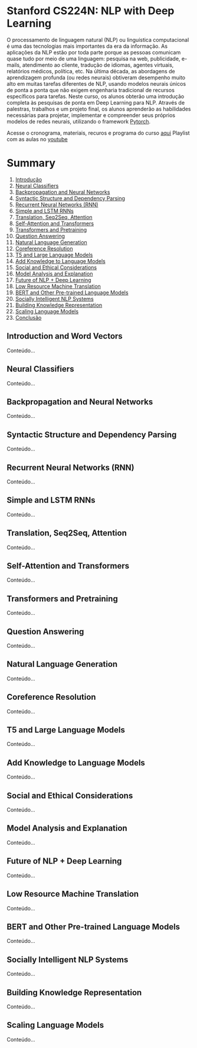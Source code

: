 # Stanford CS224N: NLP with Deep Learning
O processamento de linguagem natural (NLP) ou linguística computacional é uma das tecnologias mais importantes da era da informação. As aplicações da NLP estão por toda parte porque as pessoas comunicam quase tudo por meio de uma linguagem: pesquisa na web, publicidade, e-mails, atendimento ao cliente, tradução de idiomas, agentes virtuais, relatórios médicos, política, etc. Na última década, as abordagens de aprendizagem profunda (ou redes neurais) obtiveram desempenho muito alto em muitas tarefas diferentes de NLP, usando modelos neurais únicos de ponta a ponta que não exigem engenharia tradicional de recursos específicos para tarefas. Neste curso, os alunos obterão uma introdução completa às pesquisas de ponta em Deep Learning para NLP. Através de palestras, trabalhos e um projeto final, os alunos aprenderão as habilidades necessárias para projetar, implementar e compreender seus próprios modelos de redes neurais, utilizando o framework [Pytorch](https://pytorch.org/).

Acesse o cronograma, materiais, recuros e programa do curso [aqui](https://web.stanford.edu/class/cs224n/)
Playlist com as aulas no [youtube](https://www.youtube.com/playlist?list=PLoROMvodv4rOSH4v6133s9LFPRHjEmbmJ)

# Summary
1. [Introdução](#introduction-and-word-vectors)
2. [Neural Classifiers](#neural-classifiers)
3. [Backpropagation and Neural Networks](#backpropagation-and-neural-networks)
4. [Syntactic Structure and Dependency Parsing](#syntactic-structure-and-dependency-parsing)
5. [Recurrent Neural Networks (RNN)](#recurrent-neural-networks-rnn)
6. [Simple and LSTM RNNs](#simple-and-lstm-rnns)
7. [Translation, Seq2Seq, Attention](#translation-seq2seq-attention)
8. [Self-Attention and Transformers](#self-attention-and-transformers)
9. [Transformers and Pretraining](#transformers-and-pretraining)
10. [Question Answering](#question-answering)
11. [Natural Language Generation](#natural-language-generation)
12. [Coreference Resolution](#coreference-resolution)
13. [T5 and Large Language Models](#t5-and-large-language-models)
14. [Add Knowledge to Language Models](#add-knowledge-to-language-models)
15. [Social and Ethical Considerations](#social-and-ethical-considerations)
16. [Model Analysis and Explanation](#model-analysis-and-explanation)
17. [Future of NLP + Deep Learning](#future-of-nlp--deep-learning)
18. [Low Resource Machine Translation](#low-resource-machine-translation)
19. [BERT and Other Pre-trained Language Models](#bert-and-other-pre-trained-language-models)
20. [Socially Intelligent NLP Systems](#socially-intelligent-nlp-systems)
21. [Building Knowledge Representation](#building-knowledge-representation)
22. [Scaling Language Models](#scaling-language-models)
23. [Conclusão](#conclusão)


## Introduction and Word Vectors
Conteúdo...

## Neural Classifiers
Conteúdo...

## Backpropagation and Neural Networks
Conteúdo...

## Syntactic Structure and Dependency Parsing
Conteúdo...

## Recurrent Neural Networks (RNN)
Conteúdo...

## Simple and LSTM RNNs
Conteúdo...

## Translation, Seq2Seq, Attention
Conteúdo...

## Self-Attention and Transformers
Conteúdo...

## Transformers and Pretraining
Conteúdo...

## Question Answering
Conteúdo...

## Natural Language Generation
Conteúdo...

## Coreference Resolution
Conteúdo...

## T5 and Large Language Models
Conteúdo...

## Add Knowledge to Language Models
Conteúdo...

## Social and Ethical Considerations
Conteúdo...

## Model Analysis and Explanation
Conteúdo...

## Future of NLP + Deep Learning
Conteúdo...

## Low Resource Machine Translation
Conteúdo...

## BERT and Other Pre-trained Language Models
Conteúdo...

## Socially Intelligent NLP Systems
Conteúdo...

## Building Knowledge Representation
Conteúdo...

## Scaling Language Models
Conteúdo...

